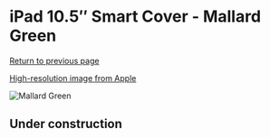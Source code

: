 # iPad 10.5″ Smart Cover - Mallard Green

[Return to previous page](/ipad_pro105)

[High-resolution image from Apple](https://store.storeimages.cdn-apple.com/8756/as-images.apple.com/is/MJM73?wid=4500&hei=4500&fmt=png)

<div style="width: 512px"><img src="/almost_uncompressed/MJM73.webp" alt="Mallard Green"></div>

## Under construction

